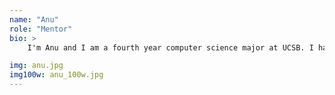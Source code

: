 ```yaml
---
name: "Anu"
role: "Mentor"
bio: >
    I'm Anu and I am a fourth year computer science major at UCSB. I have had previous internship experience in Android, front end web development, and iOS. In her free time, Anu enjoys cooking, watching movies and spending time with friends.

img: anu.jpg
img100w: anu_100w.jpg
---
```


